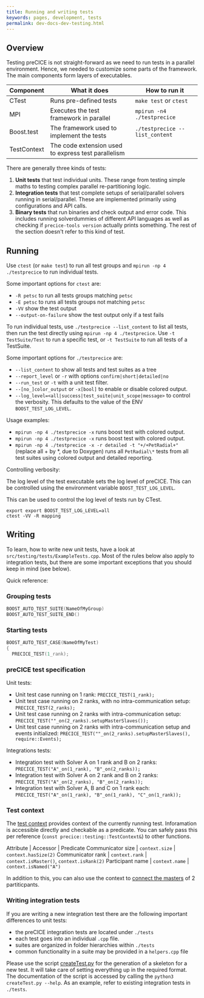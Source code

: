 ```yaml
---
title: Running and writing tests
keywords: pages, development, tests
permalink: dev-docs-dev-testing.html
---
```


## Overview

Testing preCICE is not straight-forward as we need to run tests in a parallel environment.
Hence, we needed to customize some parts of the framework.
The main components form layers of executables.

| Component | What it does | How to run it |
| -- | --- | --- |
| CTest | Runs pre-defined tests | `make test` or `ctest` |
| MPI | Executes the test framework in parallel | `mpirun -n4 ./testprecice` |
| Boost.test | The framework used to implement the tests | `./testprecice --list_content` |
| TestContext | The code extension used to express test parallelism |

There are generally three kinds of tests:

1. **Unit tests** that test individual units. These range from testing simple maths to testing complex parallel re-partitioning logic.
2. **Integration tests** that test complete setups of serial/parallel solvers running in serial/parallel. These are implemented primarily using configurations and API calls.
3. **Binary tests** that run binaries and check output and error code. This includes running solverdummies of different API languages as well as checking if `precice-tools version` actually prints something. The rest of the section doesn't refer to this kind of test.

## Running

Use `ctest` (or `make test`) to run all test groups and `mpirun -np 4 ./testprecice` to run individual tests.

Some important options for `ctest` are:

- `-R petsc` to run all tests groups matching `petsc`
- `-E petsc` to runs all tests groups not matching `petsc`
- `-VV` show the test output
- `--output-on-failure` show the test output only if a test fails

To run individual tests, use `./testprecice --list_content` to list all tests, then run the test directly using `mpirun -np 4 ./testprecice`.
Use `-t TestSuite/Test` to run a specific test, or `-t TestSuite` to run all tests of a TestSuite.

Some important options for `./testprecice` are:

- `--list_content` to show all tests and test suites as a tree
- `--report_level` or `-r` with options `confirm|short|detailed|no`
- `--run_test` or `-t` with a unit test filter.
- `--[no_]color_output` or `-x[bool]` to enable or disable colored output.
- `--log_level=<all|success|test_suite|unit_scope|message>` to control the verbosity. This defaults to the value of the ENV `BOOST_TEST_LOG_LEVEL`.

Usage examples:

- `mpirun -np 4 ./testprecice -x` runs boost test with colored output.
- `mpirun -np 4 ./testprecice -x` runs boost test with colored output.
- `mpirun -np 4 ./testprecice -x -r detailed -t "+/+PetRadial+"` (replace all + by *, due to Doxygen) runs all `PetRadial\*` tests from all test suites using colored output and detailed reporting.

Controlling verbosity:

The log level of the test executable sets the log level of preCICE.
This can be controlled using the environment variable `BOOST_TEST_LOG_LEVEL`.

This can be used to control the log level of tests run by CTest.

```console
export export BOOST_TEST_LOG_LEVEL=all
ctest -VV -R mapping
```

## Writing

To learn, how to write new unit tests, have a look at `src/testing/tests/ExampleTests.cpp`. Most of the rules below also apply to integration tests, but there are some important exceptions that you should keep in mind (see below).

Quick reference:

### Grouping tests

```cpp
BOOST_AUTO_TEST_SUITE(NameOfMyGroup)
BOOST_AUTO_TEST_SUITE_END()
```

### Starting tests

```cpp
BOOST_AUTO_TEST_CASE(NameOfMyTest)
{
  PRECICE_TEST(1_rank);
```

### preCICE test specification

Unit tests:

- Unit test case running on 1 rank: `PRECICE_TEST(1_rank);`
- Unit test case running on 2 ranks, with no intra-communication setup: `PRECICE_TEST(2_ranks);`
- Unit test case running on 2 ranks with intra-communication setup: `PRECICE_TEST(""_on(2_ranks).setupMasterSlaves());`
- Unit test case running on 2 ranks with intra-communication setup and events initialized: `PRECICE_TEST(""_on(2_ranks).setupMasterSlaves(), require::Events);`

Integrations tests:

- Integration test with Solver A on 1 rank and B on 2 ranks: `PRECICE_TEST("A"_on(1_rank), "B"_on(2_ranks));`
- Integration test with Solver A on 2 rank and B on 2 ranks: `PRECICE_TEST("A"_on(2_ranks), "B"_on(2_ranks));`
- Integration test with Solver A, B and C on 1 rank each: `PRECICE_TEST("A"_on(1_rank), "B"_on(1_rank), "C"_on(1_rank));`

### Test context

The [test context](https://precice.org/doxygen/develop/classprecice_1_1testing_1_1TestContext.html) provides context of the currently running test.
Inforamation is accessible directly and checkable as a predicate.
You can safely pass this per reference (`const precice::testing::TestContext&`) to other functions.

Attribute | Accessor | Predicate
Communicator size | `context.size` | `context.hasSize(2)`
Communicator rank | `context.rank` | `context.isMaster()`, `context.isRank(2)`
Participant name | `context.name` | `context.isNamed("A")`

In addition to this, you can also use the context to [connect the masters](https://precice.org/doxygen/develop/classprecice_1_1testing_1_1TestContext.html#a85f8b4146ceb4de0afdedee97c865c0f) of 2 partiticpants.

### Writing integration tests

If you are writing a new integration test there are the following important differences to unit tests:

- the preCICE integration tests are located under `./tests`
- each test goes into an individual `.cpp` file.
- suites are organized in folder hierarchies within `./tests`
- common functionality in a suite may be provided in a `helpers.cpp` file

Please use the script [createTest.py](https://github.com/precice/precice/blob/develop/tools/building/createTest.py) for the generation of a skeleton for a new test. It will take care of setting everything up in the required format. The documentation of the script is accessed by calling the `python3 createTest.py --help`.
As an example, refer to existing integration tests in `./tests`.
